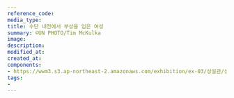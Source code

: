```yaml
---
reference_code:
media_type:
title: 수단 내전에서 부상을 입은 여성
summary: ©UN PHOTO/Tim McKulka
image:
description:
modified_at:
created_at:
components:
- https://wwm3.s3.ap-northeast-2.amazonaws.com/exhibition/ex-03/상설관/상설관1+오른편/2-7.133843.jpg
tags:
-
---
```

